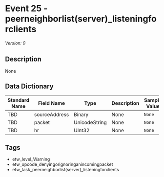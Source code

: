 # Event 25 - peerneighborlist(server)_listeningforclients
###### Version: 0

## Description
None

## Data Dictionary
|Standard Name|Field Name|Type|Description|Sample Value|
|---|---|---|---|---|
|TBD|sourceAddress|Binary|None|`None`|
|TBD|packet|UnicodeString|None|`None`|
|TBD|hr|UInt32|None|`None`|

## Tags
* etw_level_Warning
* etw_opcode_denyingorignoringanincomingpacket
* etw_task_peerneighborlist(server)_listeningforclients